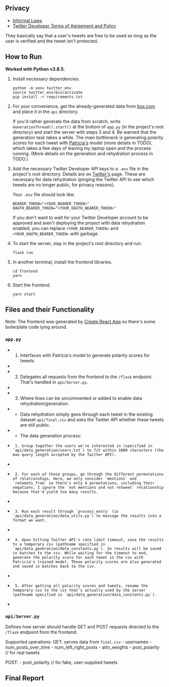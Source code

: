 ## Privacy
- [Informal Laws](https://www.ucl.ac.uk/data-protection/sites/data-protection/files/using-twitter-research-v1.0.pdf)
- [Twitter Developer Terms of Agreement and Policy](https://developer.twitter.com/en/developer-terms/agreement-and-policy)

They basically say that a user's tweets are free to be used as long as the user is verified and the tweet isn't protected.

## How to Run
**Worked with Python v3.8.5.**

1. Install necessary dependencies.
    ```
    python -m venv twitter_env
    source twitter_env/bin/activate
    pip install -r requirements.txt
    ```

2. For your convenience, get the already-generated data from [box.com](https://ucla.box.com/s/w2bm8kmkvdcnu466iq99gxsq8oesdad3) and place it in the `api` directory.

    If you'd rather generate the data from scratch, write
    `GenerationThread().start()` at the bottom of `app.py` (in the project's root directory) and start the server with steps 3 and 4. Be warned that the generation task takes a while. The main bottleneck is generating polarity scores for each tweet with [Patricia's](https://github.com/PatriciaXiao/TIMME) model (more details in TODO), which takes a few days of leaving my laptop open and the process running. (More details on the generation and rehydration process in TODO.)

3. Add the necessary Twitter Developer API keys to a `.env` file in the project's root directory. Details are on [Twitter's](https://developer.twitter.com/en/support/twitter-api/developer-account) page. These are necessary for data rehydration (pinging the Twitter API to see which tweets are no longer public, for privacy reasons).

    Your `.env` file should look like:
    ```
    BEARER_TOKEN="<YOUR_BEARER_TOKEN>"
    OAUTH_BEARER_TOKEN="<YOUR_OAUTH_BEARER_TOKEN>"
    ```

    If you don't want to wait for your Twitter Developer account to be approved and aren't deploying the project with data rehydration enabled, you can replace `<YOUR_BEARER_TOKEN>` and `<YOUR_OAUTH_BEARER_TOKEN>` with garbage.

4. To start the server, stay in the project's root directory and run:
    ```
    flask run
    ```

5. In another terminal, install the frontend libraries.
    ```
    cd frontend
    yarn
    ```

6. Start the frontend.
    ```
    yarn start
    ```

## Files and their Functionality
Note: The frontend was generated by [Create React App](https://create-react-app.dev/) so there's some boilerplate code lying around.

### `app.py`
 * 1. Interfaces with Patricia's model to generate polarity scores for tweets
 *
 * 2. Delegates all requests from the frontend to the `/flask` endpoint. That's handled in `api/Server.py`.
 *
 * 3. Where lines can be uncommented or added to enable data rehydration/generation.
 *    - Data rehydration simply goes through each tweet in the existing dataset `api/final.csv` and asks the Twitter API whether these tweets are still public.
 *    - The data generation process:
 *      1. Group together the users we're interested in (specified in `api/data_generation/users.txt`) to fit within 1000 characters (the max query length accepted by the Twitter API).
 *
 *      2. For each of those groups, go through the different permutations of relationships. Here, we only consider `mentions` and `retweets_from` so there's only 4 permutations, including their negations. I ignore the `not mentions and not retweet` relationship because that'd yield too many results.
 *
 *      3. Run each result through `process_entry` (in `api/data_generation/data_utils.py`) to massage the results into a format we want.
 *
 *      4. Upon hitting Twitter API's rate limit timeout, save the results to a temporary csv (pathname specified in `api/data_generation/data_constants.py`). So results will be saved in batches to the csv. While waiting for the timeout to end, generate the polarity score for each tweet in the csv with Patricia's trained model. These polarity scores are also generated and saved in batches back to the csv.
 *
 *      5. After getting all polarity scores and tweets, rename the temporary csv to the csv that's actually used by the server (pathname specified in `api/data_generation/data_constants.py`).
 *

### `api/Server.py`
Defines how server should handle GET and POST requests directed to the `/flask` endpoint from the frontend.

Supported operations:
  GET: serves data from `final.csv`
    - usernames
    - num_posts_over_time
    - num_left_right_posts
    - attn_weights
    - post_polarity // for real tweets

  POST:
    - post_polarity // for fake, user-supplied tweets

## Final Report
